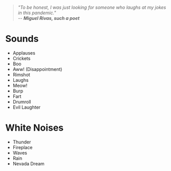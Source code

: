 > _"To be honest, I was just looking for someone who laughs at my jokes in this pandemic."_\
-- ___Miguel Rivas, such a poet___

# Sounds
- Applauses
- Crickets
- Boo
- Aww! (Disappointment)
- Rimshot
- Laughs
- Meow!
- Burp
- Fart
- Drumroll
- Evil Laughter

# White Noises
- Thunder
- Fireplace
- Waves
- Rain
- Nevada Dream